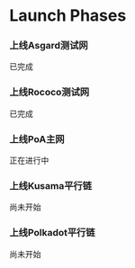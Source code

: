 # Launch Phases

### 上线Asgard测试网 
已完成

### 上线Rococo测试网
已完成

### 上线PoA主网
正在进行中

### 上线Kusama平行链 
尚未开始

### 上线Polkadot平行链
尚未开始
